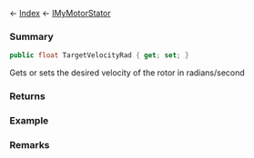 ← [Index](Api-Index) ← [IMyMotorStator](Sandbox.ModAPI.Ingame.IMyMotorStator)

### Summary

```csharp
public float TargetVelocityRad { get; set; }
```

Gets or sets the desired velocity of the rotor in radians/second

### Returns

### Example

### Remarks

